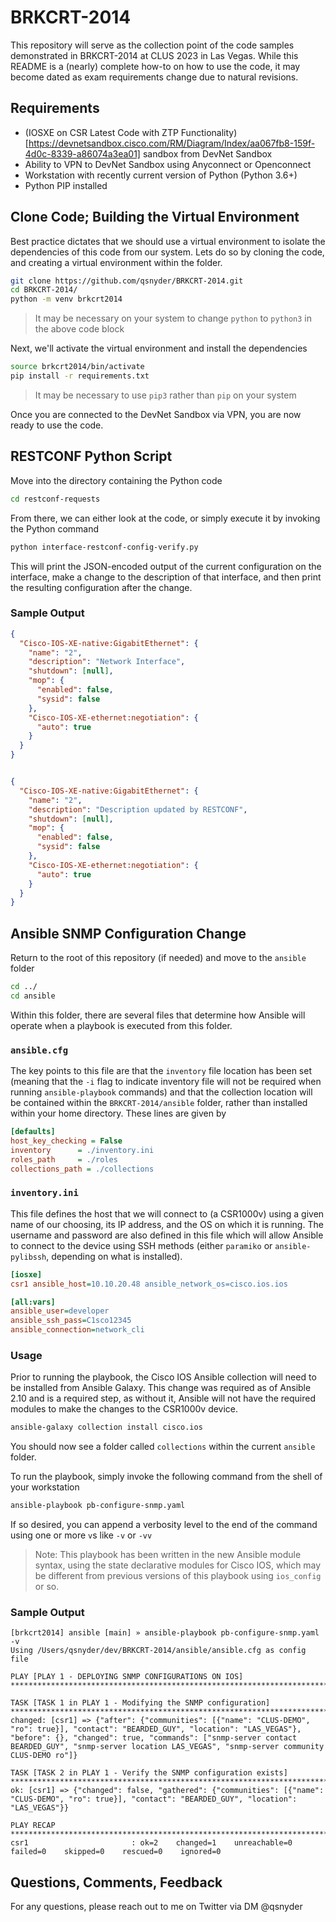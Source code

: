 # BRKCRT-2014

This repository will serve as the collection point of the code samples demonstrated in BRKCRT-2014 at CLUS 2023 in Las Vegas.  While this README is a (nearly) complete how-to on how to use the code, it may become dated as exam requirements change due to natural revisions.

## Requirements

- (IOSXE on CSR Latest Code with ZTP Functionality)[https://devnetsandbox.cisco.com/RM/Diagram/Index/aa067fb8-159f-4d0c-8339-a86074a3ea01] sandbox from DevNet Sandbox
- Ability to VPN to DevNet Sandbox using Anyconnect or Openconnect
- Workstation with recently current version of Python (Python 3.6+)
- Python PIP installed

## Clone Code; Building the Virtual Environment

Best practice dictates that we should use a virtual environment to isolate the dependencies of this code from our system.  Lets do so by cloning the code, and creating a virtual environment within the folder.

```bash
git clone https://github.com/qsnyder/BRKCRT-2014.git
cd BRKCRT-2014/
python -m venv brkcrt2014
```

> It may be necessary on your system to change `python` to `python3` in the above code block

Next, we'll activate the virtual environment and install the dependencies

```bash
source brkcrt2014/bin/activate
pip install -r requirements.txt
```

> It may be necessary to use `pip3` rather than `pip` on your system

Once you are connected to the DevNet Sandbox via VPN, you are now ready to use the code.

## RESTCONF Python Script

Move into the directory containing the Python code

```bash
cd restconf-requests
```

From there, we can either look at the code, or simply execute it by invoking the Python command

```bash
python interface-restconf-config-verify.py
```

This will print the JSON-encoded output of the current configuration on the interface, make a change to the description of that interface, and then print the resulting configuration after the change.

### Sample Output

```json
{
  "Cisco-IOS-XE-native:GigabitEthernet": {
    "name": "2",
    "description": "Network Interface",
    "shutdown": [null],
    "mop": {
      "enabled": false,
      "sysid": false
    },
    "Cisco-IOS-XE-ethernet:negotiation": {
      "auto": true
    }
  }
}


{
  "Cisco-IOS-XE-native:GigabitEthernet": {
    "name": "2",
    "description": "Description updated by RESTCONF",
    "shutdown": [null],
    "mop": {
      "enabled": false,
      "sysid": false
    },
    "Cisco-IOS-XE-ethernet:negotiation": {
      "auto": true
    }
  }
}
```

## Ansible SNMP Configuration Change

Return to the root of this repository (if needed) and move to the `ansible` folder

```bash
cd ../
cd ansible
```

Within this folder, there are several files that determine how Ansible will operate when a playbook is executed from this folder.

### `ansible.cfg`

The key points to this file are that the `inventory` file location has been set (meaning that the `-i` flag to indicate inventory file will not be required when running `ansible-playbook` commands) and that the collection location will be contained within the `BRKCRT-2014/ansible` folder, rather than installed within your home directory.  These lines are given by 

```ini
[defaults]
host_key_checking = False
inventory      = ./inventory.ini
roles_path     = ./roles
collections_path = ./collections
```

### `inventory.ini`

This file defines the host that we will connect to (a CSR1000v) using a given name of our choosing, its IP address, and the OS on which it is running.  The username and password are also defined in this file which will allow Ansible to connect to the device using SSH methods (either `paramiko` or `ansible-pylibssh`, depending on what is installed).

```ini
[iosxe]
csr1 ansible_host=10.10.20.48 ansible_network_os=cisco.ios.ios

[all:vars]
ansible_user=developer
ansible_ssh_pass=C1sco12345
ansible_connection=network_cli
```

### Usage

Prior to running the playbook, the Cisco IOS Ansible collection will need to be installed from Ansible Galaxy.  This change was required as of Ansible 2.10 and is a required step, as without it, Ansible will not have the required modules to make the changes to the CSR1000v device.

```bash
ansible-galaxy collection install cisco.ios
```

You should now see a folder called `collections` within the current `ansible` folder.

To run the playbook, simply invoke the following command from the shell of your workstation

```bash
ansible-playbook pb-configure-snmp.yaml
```

If so desired, you can append a verbosity level to the end of the command using one or more `v`s like `-v` or `-vv`

> Note: This playbook has been written in the new Ansible module syntax, using the state declarative modules for Cisco IOS, which may be different from previous versions of this playbook using `ios_config` or so.

### Sample Output

```
[brkcrt2014] ansible [main] » ansible-playbook pb-configure-snmp.yaml -v
Using /Users/qsnyder/dev/BRKCRT-2014/ansible/ansible.cfg as config file

PLAY [PLAY 1 - DEPLOYING SNMP CONFIGURATIONS ON IOS] *********************************************************************************************************************************

TASK [TASK 1 in PLAY 1 - Modifying the SNMP configuration] ***************************************************************************************************************************
changed: [csr1] => {"after": {"communities": [{"name": "CLUS-DEMO", "ro": true}], "contact": "BEARDED_GUY", "location": "LAS_VEGAS"}, "before": {}, "changed": true, "commands": ["snmp-server contact BEARDED_GUY", "snmp-server location LAS_VEGAS", "snmp-server community CLUS-DEMO ro"]}

TASK [TASK 2 in PLAY 1 - Verify the SNMP configuration exists] ***********************************************************************************************************************
ok: [csr1] => {"changed": false, "gathered": {"communities": [{"name": "CLUS-DEMO", "ro": true}], "contact": "BEARDED_GUY", "location": "LAS_VEGAS"}}

PLAY RECAP ***************************************************************************************************************************************************************************
csr1                       : ok=2    changed=1    unreachable=0    failed=0    skipped=0    rescued=0    ignored=0
```

## Questions, Comments, Feedback

For any questions, please reach out to me on Twitter via DM @qsnyder

